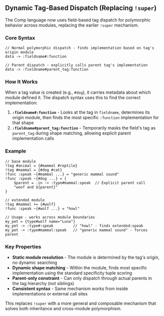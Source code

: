 ## Dynamic Tag-Based Dispatch (Replacing `!super`)

The Comp language now uses field-based tag dispatch for polymorphic behavior across modules, replacing the earlier `!super` mechanism.

### Core Syntax

```comp
// Normal polymorphic dispatch - finds implementation based on tag's origin module
data -> :fieldname#:function

// Parent dispatch - explicitly calls parent tag's implementation  
data -> :fieldname#parent_tag:function
```

### How It Works

When a tag value is created (e.g., `#dog`), it carries metadata about which module defined it. The dispatch syntax uses this to find the correct implementation:

1. **`:fieldname#:function`** - Looks at the tag in `fieldname`, determines its origin module, then finds the most specific `:function` implementation for that shape
2. **`:fieldname#parent_tag:function`** - Temporarily masks the field's tag as `parent_tag` during shape matching, allowing explicit parent implementation calls

### Example

```comp
// base module
!tag #animal = {#mammal #reptile}
!tag #mammal = {#dog #cat}
!func :speak ~{#mammal ...} = "generic mammal sound"
!func :speak ~{#dog ...} = {
    $parent = .in -> :type#mammal:speak  // Explicit parent call
    "woof and ${parent}"
}

// extended module
!tag #mammal += {#wolf}
!func :speak ~{#wolf ...} = "howl"

// Usage - works across module boundaries
my_pet = {type#wolf name="Luna"}
my_pet -> :type#:speak         // "howl" - finds extended:speak
my_pet -> :type#mammal:speak   // "generic mammal sound" - forces parent
```

### Key Properties

- **Static module resolution** - The module is determined by the tag's origin, no dynamic searching
- **Dynamic shape matching** - Within the module, finds most specific implementation using the standard specificity tuple scoring
- **Parent-only constraint** - Can only dispatch through actual parents in the tag hierarchy (not siblings)
- **Consistent syntax** - Same mechanism works from inside implementations or external call sites

This replaces `!super` with a more general and composable mechanism that solves both inheritance and cross-module polymorphism.